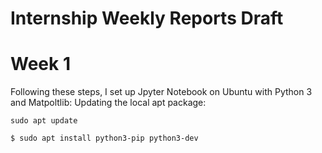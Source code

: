 # Internship Weekly Reports Draft

# Week 1

Following these steps, I set up Jpyter Notebook on Ubuntu with Python 3 and Matpoltlib:
Updating the local apt package: 

`sudo apt update`

`` $ sudo apt install python3-pip python3-dev ``
